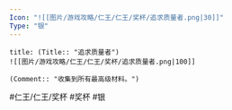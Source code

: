 ```yaml
---
Icon: "![[图片/游戏攻略/仁王/仁王/奖杯/追求质量者.png|30]]"
Type: "银"
---
```

```ad-common-silver-trophy
title: (Title:: "追求质量者")
![[图片/游戏攻略/仁王/仁王/奖杯/追求质量者.png|100]]

(Comment:: "收集到所有最高级材料。")
```

#仁王/仁王/奖杯 #奖杯 #银
